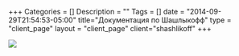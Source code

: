+++
Categories = []
Description = ""
Tags = []
date = "2014-09-29T21:54:53-05:00"
title="Документация по Шашлыкофф"
type = "client_page"
layout = "client_page"
client="shashlikoff"
+++

<img src='https://franshiza.ru/files/ninajnr/07.04/.jpg'/> 
